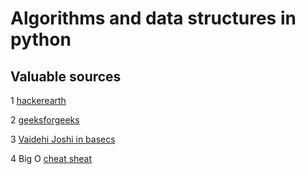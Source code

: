 # Algorithms and data structures in python

## Valuable sources

1 [hackerearth](https://www.hackerearth.com)

2 [geeksforgeeks](https://www.geeksforgeeks.org)

3 [Vaidehi Joshi in basecs](https://medium.com/basecs/tagged/data-structures)

4 Big O [cheat sheat](https://www.bigocheatsheet.com/)



